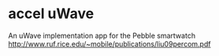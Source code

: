 accel uWave
=====

An uWave implementation app for the Pebble smartwatch
http://www.ruf.rice.edu/~mobile/publications/liu09percom.pdf
